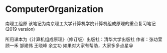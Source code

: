 # ComputerOrganization
南理工组原
该笔记为南京理工大学计算机学院计算机组成原理的重点复习笔记 (2019 version)

所用课本为《计算机组成原理》（修订版）出版社：清华大学出版社
作者：张功萱 顾一禾 邹建伟 王晓峰 余立功
如果对大家有帮助，大家多多点星😀
